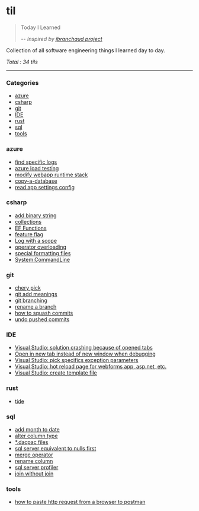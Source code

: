 # til
> Today I Learned
> 
> -- <cite>Inspired by [jbranchaud project](https://github.com/jbranchaud/til)</cite>

Collection of all software engineering things I learned day to day.

_Total : 34 tils_

---

### Categories

* [azure](#azure)
* [csharp](#csharp)
* [git](#git)
* [IDE](#IDE)
* [rust](#rust)
* [sql](#sql)
* [tools](#tools)

### azure
- [find specific logs](azure/KQL/find-specific-logs.md)
- [azure load testing](azure/azure-load-testing.md)
- [modify webapp runtime stack](azure/modify-webapp-runtime-stack.md)
- [copy-a-database](azure/copy-a-database.md)
- [read app settings config](azure/read-app-settings-configurations.md)

### csharp
- [add binary string](csharp/add-binary-string.md)
- [collections](csharp/collections.md)
- [EF Functions](csharp/ef-functions.md)
- [feature flag](csharp/feature-flag.md)
- [Log with a scope](csharp/logging-scope.md)
- [operator overloading](csharp/operator-overload.md)
- [special formatting files](csharp/special-formatting-files.md)
- [System.CommandLine](csharp/system-command-line.md)

### git
- [chery pick](git/cherry-pick.md)
- [git add meanings](git/git-add-meanings.md)
- [git branching](./git/git-branching.md)
- [rename a branch](git/rename-a-branch.md)
- [how to squash commits](git/squashing-commits.md)
- [undo pushed commits](git/undo-pushed-commits.md)

### IDE
- [Visual Studio: solution crashing because of opened tabs](IDE/visual-studio/solution-crashing-because-opened-tabs.md)
- [Open in new tab instead of new window when debugging](IDE/visual-studio/debug-new-tab.md)
- [Visual Studio: pick specifics exception parameters](IDE/visual-studio/pick-specifics-exception-parameters.md)
- [Visual Studio: hot reload page for webforms app, asp.net, etc.](IDE/visual-studio/hot-reload-page.md)
- [Visual Studio: create template file](IDE/visual-studio/create-template-file.md)

### rust
- [tide](rust/libraries/tide.md)

### sql
- [add month to date](sql/t-sql/add-month-to-date.md)
- [alter column type](sql/t-sql/alter-column-type.md)
- [\*.dacpac files](sql/t-sql/dacpac-files.md)
- [sql server equivalent to nulls first](sql/t-sql/equivalent-to-nulls-first.md)
- [merge operator](sql/t-sql/merge-operator.md)
- [rename column](sql/t-sql/rename-column.md)
- [sql server profiler](sql/t-sql/sql-server-profiler.md)
- [join without join](sql/join-without-join.md)

### tools
- [how to paste http request from a browser to postman](tools/postman/how-to-paste-request-from-browser.md)

